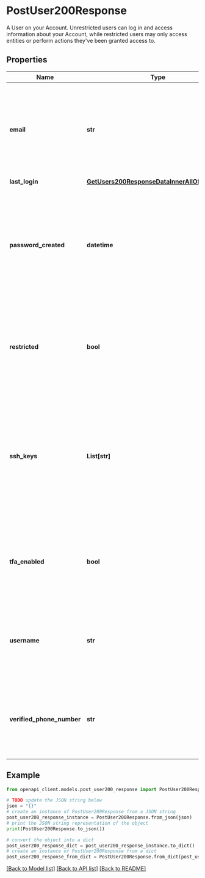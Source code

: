 # PostUser200Response

A User on your Account. Unrestricted users can log in and access information about your Account, while restricted users may only access entities or perform actions they've been granted access to.

## Properties

Name | Type | Description | Notes
------------ | ------------- | ------------- | -------------
**email** | **str** | The email address for the User. Linode sends emails to this address for account management communications. May be used for other communications as configured. | [optional] 
**last_login** | [**GetUsers200ResponseDataInnerAllOfLastLogin**](GetUsers200ResponseDataInnerAllOfLastLogin.md) |  | [optional] 
**password_created** | **datetime** | The date and time when this User&#39;s current password was created.  User passwords are first created during the Account sign-up process, and updated using the [Reset Password](https://login.linode.com/forgot/password) webpage.  &#x60;null&#x60; if this User has not created a password yet. | [optional] [readonly] 
**restricted** | **bool** | If true, the User must be granted access to perform actions or access entities on this Account. Run [List a user&#39;s grants](https://techdocs.akamai.com/linode-api/reference/get-user-grants) for details on how to configure grants for a restricted User. | [optional] 
**ssh_keys** | **List[str]** | A list of SSH Key labels added by this User.  Users can add keys with the [Add an SSH key](https://techdocs.akamai.com/linode-api/reference/post-add-ssh-key) operation.  These keys are deployed when this User is included in the &#x60;authorized_users&#x60; field of the following requests:  - [Create a Linode](https://techdocs.akamai.com/linode-api/reference/post-linode-instance) - [Rebuild a Linode](https://techdocs.akamai.com/linode-api/reference/post-rebuild-linode-instance) - [Create a disk](https://techdocs.akamai.com/linode-api/reference/post-add-linode-disk) | [optional] [readonly] 
**tfa_enabled** | **bool** | A boolean value indicating if the User has Two Factor Authentication (TFA) enabled. Run the [Create a two factor secret](https://techdocs.akamai.com/linode-api/reference/post-tfa-enable) operation to enable TFA. | [optional] [readonly] 
**username** | **str** | The User&#39;s username. This is used for logging in, and may also be displayed alongside actions the User performs (for example, in Events or public StackScripts). | [optional] 
**verified_phone_number** | **str** | The phone number verified for this User Profile with the [Verify a phone number](https://techdocs.akamai.com/linode-api/reference/post-profile-phone-number-verify) operation.  &#x60;null&#x60; if this User Profile has no verified phone number. | [optional] [readonly] 

## Example

```python
from openapi_client.models.post_user200_response import PostUser200Response

# TODO update the JSON string below
json = "{}"
# create an instance of PostUser200Response from a JSON string
post_user200_response_instance = PostUser200Response.from_json(json)
# print the JSON string representation of the object
print(PostUser200Response.to_json())

# convert the object into a dict
post_user200_response_dict = post_user200_response_instance.to_dict()
# create an instance of PostUser200Response from a dict
post_user200_response_from_dict = PostUser200Response.from_dict(post_user200_response_dict)
```
[[Back to Model list]](../README.md#documentation-for-models) [[Back to API list]](../README.md#documentation-for-api-endpoints) [[Back to README]](../README.md)


